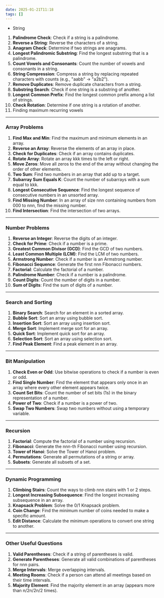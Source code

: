 ```yaml
---
date: 2025-01-21T11:18
tags: []
---
```


- String

1. **Palindrome Check**: Check if a string is a palindrome.
2. **Reverse a String**: Reverse the characters of a string.
3. **Anagram Check**: Determine if two strings are anagrams.
4. **Longest Palindromic Substring**: Find the longest substring that is a palindrome.
5. **Count Vowels and Consonants**: Count the number of vowels and consonants in a string.
6. **String Compression**: Compress a string by replacing repeated characters with counts (e.g., "aabb" -> "a2b2").
7. **Remove Duplicates**: Remove duplicate characters from a string.
8. **Substring Search**: Check if one string is a substring of another.
9. **Longest Common Prefix**: Find the longest common prefix among a list of strings.
10. **Check Rotation**: Determine if one string is a rotation of another.
11. Finding maximum recurring vowels 

---

### **Array Problems**

1. **Find Max and Min**: Find the maximum and minimum elements in an array.
2. **Reverse an Array**: Reverse the elements of an array in place.
3. **Check for Duplicates**: Check if an array contains duplicates.
4. **Rotate Array**: Rotate an array kkk times to the left or right.
5. **Move Zeros**: Move all zeros to the end of the array without changing the order of other elements.
6. **Two Sum**: Find two numbers in an array that add up to a target.
7. **Subarray Sum Equals K**: Count the number of subarrays with a sum equal to kkk.
8. **Longest Consecutive Sequence**: Find the longest sequence of consecutive numbers in an unsorted array.
9. **Find Missing Number**: In an array of size nnn containing numbers from 000 to nnn, find the missing number.
10. **Find Intersection**: Find the intersection of two arrays.

---

### **Number Problems**

1. **Reverse an Integer**: Reverse the digits of an integer.
2. **Check for Prime**: Check if a number is a prime.
3. **Greatest Common Divisor (GCD)**: Find the GCD of two numbers.
4. **Least Common Multiple (LCM)**: Find the LCM of two numbers.
5. **Armstrong Number**: Check if a number is an Armstrong number.
6. **Fibonacci Sequence**: Generate the first nnn Fibonacci numbers.
7. **Factorial**: Calculate the factorial of a number.
8. **Palindrome Number**: Check if a number is a palindrome.
9. **Count Digits**: Count the number of digits in a number.
10. **Sum of Digits**: Find the sum of digits of a number.

---

### **Search and Sorting**

1. **Binary Search**: Search for an element in a sorted array.
2. **Bubble Sort**: Sort an array using bubble sort.
3. **Insertion Sort**: Sort an array using insertion sort.
4. **Merge Sort**: Implement merge sort for an array.
5. **Quick Sort**: Implement quick sort for an array.
6. **Selection Sort**: Sort an array using selection sort.
7. **Find Peak Element**: Find a peak element in an array.

---

### **Bit Manipulation**

1. **Check Even or Odd**: Use bitwise operations to check if a number is even or odd.
2. **Find Single Number**: Find the element that appears only once in an array where every other element appears twice.
3. **Count Set Bits**: Count the number of set bits (1s) in the binary representation of a number.
4. **Power of Two**: Check if a number is a power of two.
5. **Swap Two Numbers**: Swap two numbers without using a temporary variable.

---

### **Recursion**

1. **Factorial**: Compute the factorial of a number using recursion.
2. **Fibonacci**: Generate the nnn-th Fibonacci number using recursion.
3. **Tower of Hanoi**: Solve the Tower of Hanoi problem.
4. **Permutations**: Generate all permutations of a string or array.
5. **Subsets**: Generate all subsets of a set.

---

### **Dynamic Programming**

1. **Climbing Stairs**: Count the ways to climb nnn stairs with 1 or 2 steps.
2. **Longest Increasing Subsequence**: Find the longest increasing subsequence in an array.
3. **Knapsack Problem**: Solve the 0/1 Knapsack problem.
4. **Coin Change**: Find the minimum number of coins needed to make a specific amount.
5. **Edit Distance**: Calculate the minimum operations to convert one string to another.

---

### **Other Useful Questions**

1. **Valid Parentheses**: Check if a string of parentheses is valid.
2. **Generate Parentheses**: Generate all valid combinations of parentheses for nnn pairs.
3. **Merge Intervals**: Merge overlapping intervals.
4. **Meeting Rooms**: Check if a person can attend all meetings based on their time intervals.
5. **Majority Element**: Find the majority element in an array (appears more than n/2n/2n/2 times).